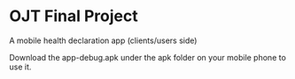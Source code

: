 # OJT Final Project
A mobile health declaration app (clients/users side)

Download the app-debug.apk under the apk folder on your mobile phone to use it.
